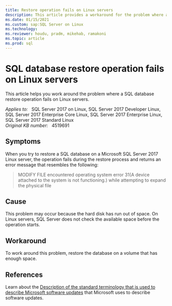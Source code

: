 ```yaml
---
title: Restore operation fails on Linux servers
description: This article provides a workaround for the problem where a SQL database restore operation fails on Linux servers.
ms.date: 01/15/2021
ms.custom: sap:SQL Server on Linux
ms.technology: 
ms.reviewer: houdu, pradm, mikehab, ramakoni
ms.topic: article
ms.prod: sql 
---
```

# SQL database restore operation fails on Linux servers

This article helps you work around the problem where a SQL database restore operation fails on Linux servers.

_Applies to:_ &nbsp; SQL Server 2017 on Linux, SQL Server 2017 Developer Linux, SQL Server 2017 Enterprise Core Linux, SQL Server 2017 Enterprise Linux, SQL Server 2017 Standard Linux  
_Original KB number:_ &nbsp; 4519691

## Symptoms

When you try to restore a SQL database on a Microsoft SQL Server 2017 Linux server, the operation fails during the restore process and returns an error message that resembles the following:

> MODIFY FILE encountered operating system error 31(A device attached to the system is not functioning.) while attempting to expand the physical file

## Cause

This problem may occur because the hard disk has run out of space. On Linux servers, SQL Server does not check the available space before the operation starts.

## Workaround

To work around this problem, restore the database on a volume that has enough space.

## References

Learn about the [Description of the standard terminology that is used to describe Microsoft software updates](/troubleshoot/windows-client/deployment/standard-terminology-software-updates) that Microsoft uses to describe software updates.
